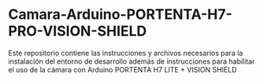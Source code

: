 # Camara-Arduino-PORTENTA-H7-PRO-VISION-SHIELD
Este repositorio contiene las instrucciones y archivos necesarios para la instalación del entorno de desarrollo además de instrucciones para habilitar el uso de la cámara con Arduino PORTENTA H7 LITE + VISION SHIELD
